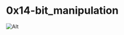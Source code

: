 # 0x14-bit_manipulation


![Alt](https://s3.amazonaws.com/intranet-projects-files/holbertonschool-low_level_programming/232/bitwise.PNG)
